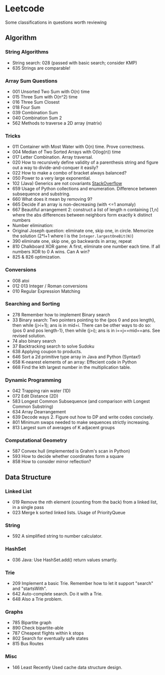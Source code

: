 # Leetcode  
Some classifications in questions worth reviewing  

## Algorithm   
### String Algorithms   
 - String search: 028 (passed with basic search; consider KMP)  
 - 635 Strings are comparable!

### Array Sum Questions   
 - 001 Unsorted Two Sum with O(n) time  
 - 015 Three Sum with O(n^2) time  
 - 016 Three Sum Closest  
 - 018 Four Sum  
 - 039 Combination Sum  
 - 040 Combination Sum 2  
 - 562 Methods to traverse a 2D array (matrix)

### Tricks  
 - 011 Container with Most Water with O(n) time. Prove correctness.  
 - 004 Median of Two Sorted Arrays with O(log(n)) time  
 - 017 Letter Combination. Array traversal.
 - 020 How to recursively define validity of a parenthesis string and figure out a way to divide-and-conquer it easily?
 - 022 How to make a combo of bracket always balanced?  
 - 050 Power to a very large exponential.  
 - 102 (Java) Generics are not covariants [StackOverflow](https://stackoverflow.com/questions/24796273/incompatible-types-list-of-list-and-arraylist-of-arraylist)  
 - 659 Usage of Python collections and enumeration. Difference between subsequence and substring.  
 - 660 What does it mean by removing 9?  
 - 665 Decide if an array is non-decreasing (with <=1 anomaly)  
 - 667 Beautiful arrangement 2: construct a list of length n containing [1,n] where the abs differences between neighbors form exactly k distinct numbers  
 - Number elimination:
  - Original Joseph question: eliminate one, skip one, in circle. Memorize the solution (2*l+1 where l is the `Integer.largestOneBit(N)`)
  - 390 eliminate one, skip one, go backwards in array, repeat
  - 810 Chalkboard XOR game: A first, eliminate one number each time. If all numbers XOR to 0 A wins. Can A win?
 - 825 & 826 optimization.

### Conversions  
 - 008 atoi  
 - 012 013 Integer / Roman conversions  
 - 010 Regular Expression Matching  

### Searching and Sorting  
 - 278 Remember how to implement Binary search  
 - 33 Binary search: Two pointers pointing to the {pos 0 and pos length}, then while (j>i+1); ans is in mid=i. There can be other ways to do so: {pos 0 and pos length-1}, then while (j>i); ans is in i==j==mid==ans. See revised solution.  
 - 74 also binary search  
 - 37 Backtracking search to solve Sudoku   
 - 638 Applying coupon to products.
 - 646 Sort a 2d primitive type array in Java and Python (Syntax!)  
 - 658 K-nearest elements of an array: Effecient code in Python  
 - 668 Find the kth largest number in the multiplication table.  

### Dynamic Programming  
 - 042 Trapping rain water (1D)  
 - 072 Edit Distance (2D)
 - 583 Longest Common Subsequence (and comparison with Longest Common Substring)  
 - 634 Array Dearrangement
 - 639 Decode ways 2. Figure out how to DP and write codes concisely.  
 - 801 Minimum swaps needed to make sequences strictly increasing.  
 - 813 Largest sum of averages of K adjacent groups

### Computational Geometry  
 - 587 Convex hull (implemented is Grahm's scan in Python)
 - 593 How to decide whether coordinates form a square  
 - 858 How to consider mirror reflection?  

## Data Structure
### Linked List  
 - 019 Remove the nth element (counting from the back) from a linked list, in a single pass  
 - 023 Merge k sorted linked lists. Usage of PriorityQueue

### String  
 - 592 A simplified string to number calculator.

### HashSet  
 - 036 Java: Use HashSet.add() return values smartly.

### Trie   
 - 209 Implement a basic Trie. Remember how to let it support "search" and "startsWith".  
 - 642 Auto-complete search. Do it with a Trie.
 - 648 Also a Trie problem.

### Graphs  
 - 785 Bipartite graph  
 - 890 Check bipartite-able  
 - 787 Cheapest flights within k stops
 - 802 Search for eventually safe states
 - 815 Bus Routes

### Misc
 - 146 Least Recently Used cache data structure design.
